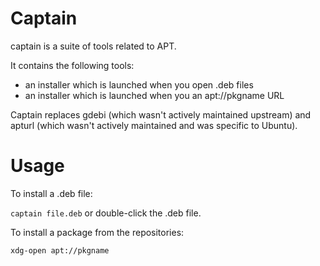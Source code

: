 # Captain

captain is a suite of tools related to APT.

It contains the following tools:

- an installer which is launched when you open .deb files
- an installer which is launched when you an apt://pkgname URL

Captain replaces gdebi (which wasn't actively maintained upstream) and apturl (which wasn't actively maintained and was specific to Ubuntu).

# Usage

To install a .deb file:

`captain file.deb` or double-click the .deb file.

To install a package from the repositories:

`xdg-open apt://pkgname`
